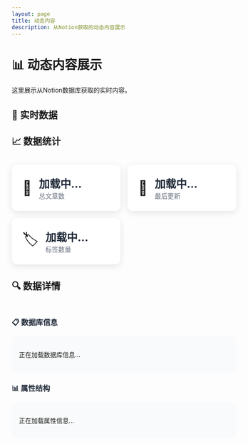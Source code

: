 ```yaml
---
layout: page
title: 动态内容
description: 从Notion获取的动态内容展示
---
```


# 📊 动态内容展示

这里展示从Notion数据库获取的实时内容。

## 🔄 实时数据

<NotionBlog />

## 📈 数据统计

<div class="data-stats">
  <div class="stat-card">
    <div class="stat-icon">📝</div>
    <div class="stat-info">
      <span class="stat-number" id="total-posts">加载中...</span>
      <span class="stat-label">总文章数</span>
    </div>
  </div>
  
  <div class="stat-card">
    <div class="stat-icon">📅</div>
    <div class="stat-info">
      <span class="stat-number" id="latest-update">加载中...</span>
      <span class="stat-label">最后更新</span>
    </div>
  </div>
  
  <div class="stat-card">
    <div class="stat-icon">🏷️</div>
    <div class="stat-info">
      <span class="stat-number" id="total-tags">加载中...</span>
      <span class="stat-label">标签数量</span>
    </div>
  </div>
</div>

## 🔍 数据详情

<div class="data-details">
  <h3>📋 数据库信息</h3>
  <div id="database-info">
    <p>正在加载数据库信息...</p>
  </div>
  
  <h3>📊 属性结构</h3>
  <div id="properties-info">
    <p>正在加载属性信息...</p>
  </div>
</div>

<style>
.data-stats {
  display: grid;
  grid-template-columns: repeat(auto-fit, minmax(200px, 1fr));
  gap: 1rem;
  margin: 2rem 0;
}

.stat-card {
  background: white;
  padding: 1.5rem;
  border-radius: 12px;
  box-shadow: 0 4px 15px rgba(0,0,0,0.1);
  display: flex;
  align-items: center;
  gap: 1rem;
}

.stat-icon {
  font-size: 2rem;
}

.stat-info {
  display: flex;
  flex-direction: column;
}

.stat-number {
  font-size: 1.5rem;
  font-weight: 700;
  color: #1f2937;
}

.stat-label {
  font-size: 0.9rem;
  color: #6b7280;
}

.data-details {
  margin-top: 3rem;
}

.data-details h3 {
  color: #1f2937;
  margin-bottom: 1rem;
}

#database-info,
#properties-info {
  background: #f9fafb;
  padding: 1rem;
  border-radius: 8px;
  margin-bottom: 1rem;
}

@media (max-width: 768px) {
  .data-stats {
    grid-template-columns: 1fr;
  }
}
</style>
